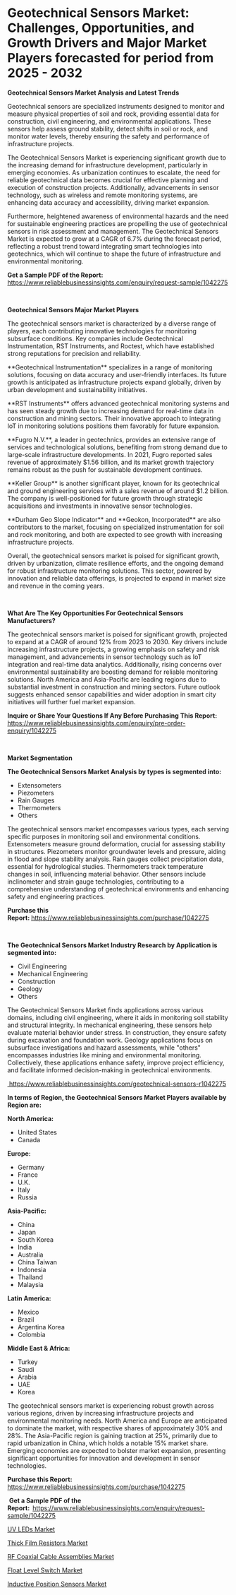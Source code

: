 <p><h1>Geotechnical Sensors Market: Challenges, Opportunities, and Growth Drivers and Major Market Players forecasted for period from 2025 - 2032</h1></p><p><strong>Geotechnical Sensors Market Analysis and Latest Trends</strong></p>
<p><p>Geotechnical sensors are specialized instruments designed to monitor and measure physical properties of soil and rock, providing essential data for construction, civil engineering, and environmental applications. These sensors help assess ground stability, detect shifts in soil or rock, and monitor water levels, thereby ensuring the safety and performance of infrastructure projects.</p><p>The Geotechnical Sensors Market is experiencing significant growth due to the increasing demand for infrastructure development, particularly in emerging economies. As urbanization continues to escalate, the need for reliable geotechnical data becomes crucial for effective planning and execution of construction projects. Additionally, advancements in sensor technology, such as wireless and remote monitoring systems, are enhancing data accuracy and accessibility, driving market expansion.</p><p>Furthermore, heightened awareness of environmental hazards and the need for sustainable engineering practices are propelling the use of geotechnical sensors in risk assessment and management. The Geotechnical Sensors Market is expected to grow at a CAGR of 6.7% during the forecast period, reflecting a robust trend toward integrating smart technologies into geotechnics, which will continue to shape the future of infrastructure and environmental monitoring.</p></p>
<p><strong>Get a Sample PDF of the Report:&nbsp;</strong> <a href="https://www.reliablebusinessinsights.com/enquiry/request-sample/1042275?utm_campaign=950&utm_medium=2&utm_source=Github&utm_content=ia&utm_term=11022025&utm_id=geotechnical-sensors">https://www.reliablebusinessinsights.com/enquiry/request-sample/1042275</a></p>
<p>&nbsp;</p>
<p><strong>Geotechnical Sensors Major Market Players</strong></p>
<p><p>The geotechnical sensors market is characterized by a diverse range of players, each contributing innovative technologies for monitoring subsurface conditions. Key companies include Geotechnical Instrumentation, RST Instruments, and Roctest, which have established strong reputations for precision and reliability.</p><p>**Geotechnical Instrumentation** specializes in a range of monitoring solutions, focusing on data accuracy and user-friendly interfaces. Its future growth is anticipated as infrastructure projects expand globally, driven by urban development and sustainability initiatives.</p><p>**RST Instruments** offers advanced geotechnical monitoring systems and has seen steady growth due to increasing demand for real-time data in construction and mining sectors. Their innovative approach to integrating IoT in monitoring solutions positions them favorably for future expansion.</p><p>**Fugro N.V.**, a leader in geotechnics, provides an extensive range of services and technological solutions, benefiting from strong demand due to large-scale infrastructure developments. In 2021, Fugro reported sales revenue of approximately $1.56 billion, and its market growth trajectory remains robust as the push for sustainable development continues.</p><p>**Keller Group** is another significant player, known for its geotechnical and ground engineering services with a sales revenue of around $1.2 billion. The company is well-positioned for future growth through strategic acquisitions and investments in innovative sensor technologies.</p><p>**Durham Geo Slope Indicator** and **Geokon, Incorporated** are also contributors to the market, focusing on specialized instrumentation for soil and rock monitoring, and both are expected to see growth with increasing infrastructure projects.</p><p>Overall, the geotechnical sensors market is poised for significant growth, driven by urbanization, climate resilience efforts, and the ongoing demand for robust infrastructure monitoring solutions. This sector, powered by innovation and reliable data offerings, is projected to expand in market size and revenue in the coming years.</p></p>
<p>&nbsp;</p>
<p><strong>What Are The Key Opportunities For Geotechnical Sensors Manufacturers?</strong></p>
<p><p>The geotechnical sensors market is poised for significant growth, projected to expand at a CAGR of around 12% from 2023 to 2030. Key drivers include increasing infrastructure projects, a growing emphasis on safety and risk management, and advancements in sensor technology such as IoT integration and real-time data analytics. Additionally, rising concerns over environmental sustainability are boosting demand for reliable monitoring solutions. North America and Asia-Pacific are leading regions due to substantial investment in construction and mining sectors. Future outlook suggests enhanced sensor capabilities and wider adoption in smart city initiatives will further fuel market expansion.</p></p>
<p><strong>Inquire or Share Your Questions If Any Before Purchasing This Report:</strong> <a href="https://www.reliablebusinessinsights.com/enquiry/pre-order-enquiry/1042275?utm_campaign=950&utm_medium=2&utm_source=Github&utm_content=ia&utm_term=11022025&utm_id=geotechnical-sensors">https://www.reliablebusinessinsights.com/enquiry/pre-order-enquiry/1042275</a></p>
<p>&nbsp;</p>
<p><strong>Market Segmentation</strong></p>
<p><strong>The Geotechnical Sensors Market Analysis by types is segmented into:</strong></p>
<p><ul><li>Extensometers</li><li>Piezometers</li><li>Rain Gauges</li><li>Thermometers</li><li>Others</li></ul></p>
<p><p>The geotechnical sensors market encompasses various types, each serving specific purposes in monitoring soil and environmental conditions. Extensometers measure ground deformation, crucial for assessing stability in structures. Piezometers monitor groundwater levels and pressure, aiding in flood and slope stability analysis. Rain gauges collect precipitation data, essential for hydrological studies. Thermometers track temperature changes in soil, influencing material behavior. Other sensors include inclinometer and strain gauge technologies, contributing to a comprehensive understanding of geotechnical environments and enhancing safety and engineering practices.</p></p>
<p><strong>Purchase this Report:&nbsp;</strong><a href="https://www.reliablebusinessinsights.com/purchase/1042275?utm_campaign=950&utm_medium=2&utm_source=Github&utm_content=ia&utm_term=11022025&utm_id=geotechnical-sensors">https://www.reliablebusinessinsights.com/purchase/1042275</a></p>
<p>&nbsp;</p>
<p><strong>The Geotechnical Sensors Market Industry Research by Application is segmented into:</strong></p>
<p><ul><li>Civil Engineering</li><li>Mechanical Engineering</li><li>Construction</li><li>Geology</li><li>Others</li></ul></p>
<p><p>The Geotechnical Sensors Market finds applications across various domains, including civil engineering, where it aids in monitoring soil stability and structural integrity. In mechanical engineering, these sensors help evaluate material behavior under stress. In construction, they ensure safety during excavation and foundation work. Geology applications focus on subsurface investigations and hazard assessments, while "others" encompasses industries like mining and environmental monitoring. Collectively, these applications enhance safety, improve project efficiency, and facilitate informed decision-making in geotechnical environments.</p></p>
<p><a href="https://www.reliablebusinessinsights.com/geotechnical-sensors-r1042275?utm_campaign=950&utm_medium=2&utm_source=Github&utm_content=ia&utm_term=11022025&utm_id=geotechnical-sensors">&nbsp;https://www.reliablebusinessinsights.com/geotechnical-sensors-r1042275</a></p>
<p><strong>In terms of Region, the Geotechnical Sensors Market Players available by Region are:</strong></p>
<p>
    <p> <strong> North America: </strong>
        <ul>
            <li>United States</li>
            <li>Canada</li>
        </ul>
        </p> 
    <p> <strong> Europe: </strong>
        <ul>
            <li>Germany</li>
            <li>France</li>
            <li>U.K.</li>
            <li>Italy</li>
            <li>Russia</li>
        </ul>
        </p> 
    <p> <strong> Asia-Pacific: </strong>
        <ul>
            <li>China</li>
            <li>Japan</li>
            <li>South Korea</li>
            <li>India</li>
            <li>Australia</li>
            <li>China Taiwan</li>
            <li>Indonesia</li>
            <li>Thailand</li>
            <li>Malaysia</li>
        </ul>
        </p> 
    <p> <strong> Latin America: </strong>
        <ul>
            <li>Mexico</li>
            <li>Brazil</li>
            <li>Argentina Korea</li>
            <li>Colombia</li>
        </ul>
        </p> 
    <p> <strong> Middle East & Africa: </strong>
        <ul>
            <li>Turkey</li>
            <li>Saudi</li>
            <li>Arabia</li>
            <li>UAE</li>
            <li>Korea</li>
        </ul>
    </p>
    </p>
<p><p>The geotechnical sensors market is experiencing robust growth across various regions, driven by increasing infrastructure projects and environmental monitoring needs. North America and Europe are anticipated to dominate the market, with respective shares of approximately 30% and 28%. The Asia-Pacific region is gaining traction at 25%, primarily due to rapid urbanization in China, which holds a notable 15% market share. Emerging economies are expected to bolster market expansion, presenting significant opportunities for innovation and development in sensor technologies.</p></p>
<p><strong>Purchase this Report: </strong><a href="https://www.reliablebusinessinsights.com/purchase/1042275?utm_campaign=950&utm_medium=2&utm_source=Github&utm_content=ia&utm_term=11022025&utm_id=geotechnical-sensors">https://www.reliablebusinessinsights.com/purchase/1042275</a></p>
<p>&nbsp;<strong>Get a Sample PDF of the Report:&nbsp;&nbsp;</strong><a href="https://www.reliablebusinessinsights.com/enquiry/request-sample/1042275?utm_campaign=950&utm_medium=2&utm_source=Github&utm_content=ia&utm_term=11022025&utm_id=geotechnical-sensors">https://www.reliablebusinessinsights.com/enquiry/request-sample/1042275</a></p>
<p><strong></strong></p>
<p><p><a href="https://github.com/gemburaunio/Market-Research-Report-List-1/blob/main/uv-leds-market.md?utm_campaign=950&utm_medium=2&utm_source=Github&utm_content=ia&utm_term=11022025&utm_id=geotechnical-sensors">UV LEDs Market</a></p><p><a href="https://github.com/zsibaqalia/Market-Research-Report-List-1/blob/main/thick-film-resistors-market.md?utm_campaign=950&utm_medium=2&utm_source=Github&utm_content=ia&utm_term=11022025&utm_id=geotechnical-sensors">Thick Film Resistors Market</a></p><p><a href="https://github.com/afenyatoinen/Market-Research-Report-List-1/blob/main/rf-coaxial-cable-assemblies-market.md?utm_campaign=950&utm_medium=2&utm_source=Github&utm_content=ia&utm_term=11022025&utm_id=geotechnical-sensors">RF Coaxial Cable Assemblies Market</a></p><p><a href="https://github.com/raaschadonle/Market-Research-Report-List-1/blob/main/float-level-switch-market.md?utm_campaign=950&utm_medium=2&utm_source=Github&utm_content=ia&utm_term=11022025&utm_id=geotechnical-sensors">Float Level Switch Market</a></p><p><a href="https://github.com/fiispend/Market-Research-Report-List-1/blob/main/inductive-position-sensors-market.md?utm_campaign=950&utm_medium=2&utm_source=Github&utm_content=ia&utm_term=11022025&utm_id=geotechnical-sensors">Inductive Position Sensors Market</a></p></p>